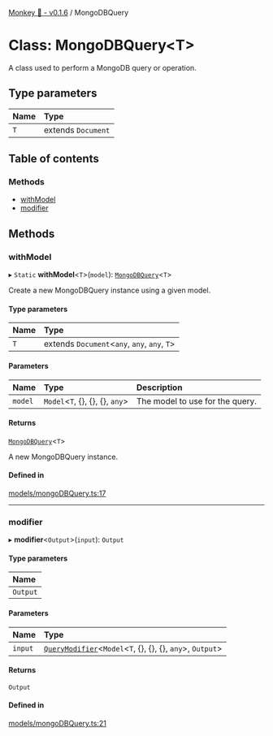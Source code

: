 [Monkey 🐒 - v0.1.6](../README.md) / MongoDBQuery

# Class: MongoDBQuery<T\>

A class used to perform a MongoDB query or operation.

## Type parameters

| Name | Type |
| :------ | :------ |
| `T` | extends `Document` |

## Table of contents

### Methods

- [withModel](MongoDBQuery.md#withmodel)
- [modifier](MongoDBQuery.md#modifier)

## Methods

### withModel

▸ `Static` **withModel**<`T`\>(`model`): [`MongoDBQuery`](MongoDBQuery.md)<`T`\>

Create a new MongoDBQuery instance using a given model.

#### Type parameters

| Name | Type |
| :------ | :------ |
| `T` | extends `Document`<`any`, `any`, `any`, `T`\> |

#### Parameters

| Name | Type | Description |
| :------ | :------ | :------ |
| `model` | `Model`<`T`, {}, {}, {}, `any`\> | The model to use for the query. |

#### Returns

[`MongoDBQuery`](MongoDBQuery.md)<`T`\>

A new MongoDBQuery instance.

#### Defined in

[models/mongoDBQuery.ts:17](https://github.com/bpisano/monkey/blob/0796f43/src/models/mongoDBQuery.ts#L17)

___

### modifier

▸ **modifier**<`Output`\>(`input`): `Output`

#### Type parameters

| Name |
| :------ |
| `Output` |

#### Parameters

| Name | Type |
| :------ | :------ |
| `input` | [`QueryModifier`](../interfaces/QueryModifier.md)<`Model`<`T`, {}, {}, {}, `any`\>, `Output`\> |

#### Returns

`Output`

#### Defined in

[models/mongoDBQuery.ts:21](https://github.com/bpisano/monkey/blob/0796f43/src/models/mongoDBQuery.ts#L21)
